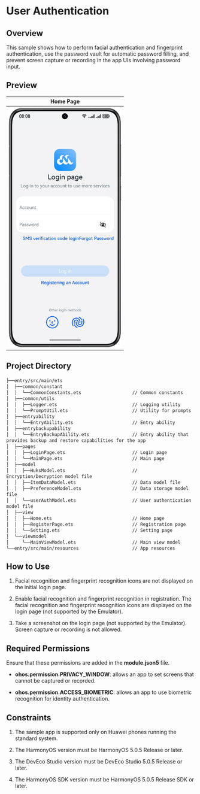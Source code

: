 # User Authentication

## Overview

This sample shows how to perform facial authentication and fingerprint authentication, use the password vault for automatic password filling, and prevent screen capture or recording in the app UIs involving password input.


## Preview
| **Home Page**                                             |
|-----------------------------------------------------------|
| <img src="screenshots/UserAuthDemo.en.png" width="300px"> |

## Project Directory
```
├──entry/src/main/ets 
│  ├──common/constant    
│  │  └──CommonConstants.ets                   // Common constants
│  ├──common/utils                             
│  │  ├──Logger.ets                            // Logging utility 
│  │  └──PromptUtil.ets                        // Utility for prompts 
│  ├──entryability
│  │  └──EntryAbility.ets                      // Entry ability
│  ├──entrybackupability
│  │  └──EntryBackupAbility.ets                // Entry ability that provides backup and restore capabilities for the app
│  ├──pages
│  │  ├──LoginPage.ets                         // Login page  
│  │  └──MainPage.ets                          // Main page
│  ├──model
│  │  ├──HuksModel.ets                         // Encryption/Decryption model file 
│  │  ├──ItemDataModel.ets                     // Data model file
│  │  ├──PreferenceModel.ets                   // Data storage model file  
│  │  └──userAuthModel.ets                     // User authentication model file
│  ├──view
│  │  ├──Home.ets                              // Home page
│  │  ├──RegisterPage.ets                      // Registration page  
│  │  └──Setting.ets                           // Setting page
│  └──viewmodel
│     └──MainViewModel.ets                     // Main view model
└──entry/src/main/resources                    // App resources
```

## How to Use

1. Facial recognition and fingerprint recognition icons are not displayed on the initial login page.

2. Enable facial recognition and fingerprint recognition in registration. The facial recognition and fingerprint recognition icons are displayed on the login page (not supported by the Emulator).

3. Take a screenshot on the login page (not supported by the Emulator). Screen capture or recording is not allowed.


## Required Permissions

Ensure that these permissions are added in the **module.json5** file.

- **ohos.permission.PRIVACY_WINDOW**: allows an app to set screens that cannot be captured or recorded.

- **ohos.permission.ACCESS_BIOMETRIC**: allows an app to use biometric recognition for identity authentication.

## Constraints

1. The sample app is supported only on Huawei phones running the standard system.

2. The HarmonyOS version must be HarmonyOS 5.0.5 Release or later.

3. The DevEco Studio version must be DevEco Studio 5.0.5 Release or later.

4. The HarmonyOS SDK version must be HarmonyOS 5.0.5 Release SDK or later.
